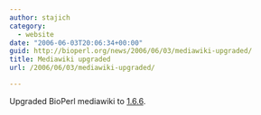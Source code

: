 ```yaml
---
author: stajich
category:
  - website
date: "2006-06-03T20:06:34+00:00"
guid: http://bioperl.org/news/2006/06/03/mediawiki-upgraded/
title: Mediawiki upgraded
url: /2006/06/03/mediawiki-upgraded/

---
```

Upgraded BioPerl mediawiki to [1.6.6](http://www.mediawiki.org/wiki/Important_Release_Notes).

